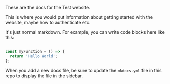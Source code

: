 These are the docs for the Test website.

This is where you would put information about getting started with the website, maybe how
to authenticate etc.


It's just normal markdown. For example, you can write code blocks here like this:

```js

const myFunction = () => {
  return 'Hello World';
};
```

When you add a new docs file, be sure to update the `mkdocs.yml` file in this repo to
display the file in the sidebar.
